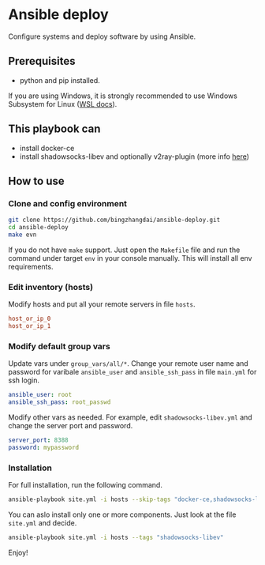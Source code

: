# Ansible deploy

Configure systems and deploy software by using Ansible.

## Prerequisites

* python and pip installed.

If you are using Windows, it is strongly recommended to use Windows Subsystem for Linux ([WSL docs](https://docs.microsoft.com/en-us/windows/wsl)).

## This playbook can

* install docker-ce
* install shadowsocks-libev and optionally v2ray-plugin (more info [here](roles/shadowsocks-libev/README.md))

## How to use

### Clone and config environment

```bash
git clone https://github.com/bingzhangdai/ansible-deploy.git
cd ansible-deploy
make evn
```

If you do not have `make` support. Just open the `Makefile` file and run the command under target `env` in your console manually. This will install all env requirements.

### Edit inventory (hosts)

Modify hosts and put all your remote servers in file `hosts`.

```ini
host_or_ip_0
host_or_ip_1
```

### Modify default group vars

Update vars under `group_vars/all/*`. Change your remote user name and password for varibale `ansible_user` and `ansible_ssh_pass` in file `main.yml` for ssh login.

```yml
ansible_user: root
ansible_ssh_pass: root_passwd
```

Modify other vars as needed. For example, edit `shadowsocks-libev.yml` and change the server port and password.

```yml
server_port: 8388
password: mypassword
```

### Installation

For full installation, run the following command.

```bash
ansible-playbook site.yml -i hosts --skip-tags "docker-ce,shadowsocks-libev"
```

You can aslo install only one or more components. Just look at the file `site.yml` and decide.

```bash
ansible-playbook site.yml -i hosts --tags "shadowsocks-libev"
```

Enjoy!
